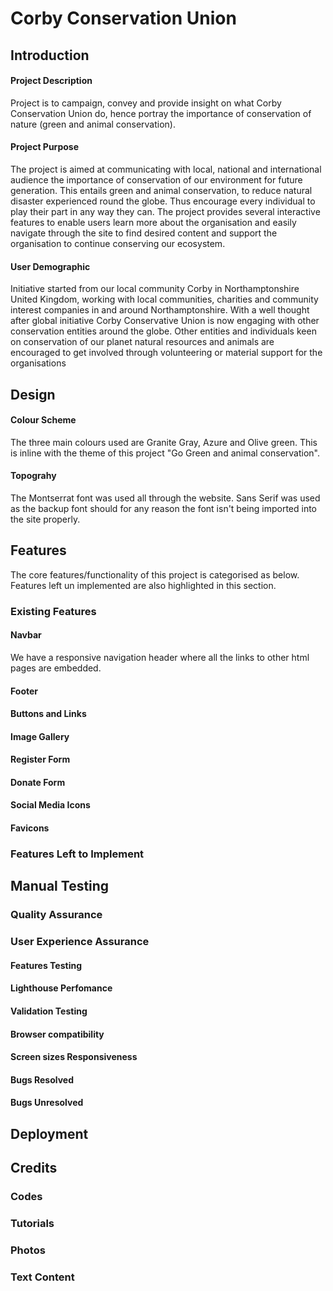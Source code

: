 # Corby Conservation Union
## Introduction
#### Project Description
Project is to campaign, convey and provide insight on what Corby Conservation Union do, hence portray the importance of conservation of nature (green and animal conservation).
#### Project Purpose
The project is aimed at communicating with local, national and international audience the importance of conservation of our environment for future generation. This entails green and animal conservation, to reduce natural disaster experienced round the globe. Thus encourage every individual to play their part in any way they can.
The project provides several interactive features to enable users learn more about the organisation and easily navigate through the site to find desired content and support the organisation to continue conserving our ecosystem.
#### User Demographic
Initiative started from our local community Corby in Northamptonshire United  Kingdom, working with local communities, charities and community interest companies in and around Northamptonshire.  With a well thought after global initiative Corby Conservative Union is now engaging with other conservation entities around the globe. Other entities and individuals keen on  conservation of our planet natural resources and animals are encouraged to get involved through volunteering or material support for the organisations
## Design
#### Colour Scheme
The three main colours used are Granite Gray, Azure and Olive green. This is inline with the theme of this project "Go Green and animal conservation".
#### Topograhy
The Montserrat font was used  all through the website. Sans Serif was used as the backup font should for any reason the font isn't being imported into the site properly.
## Features
The  core features/functionality of  this project is categorised as below. Features left un implemented are also highlighted in this section.
### Existing Features
#### Navbar
We have a responsive navigation header where all the links to other html pages are embedded.
#### Footer
#### Buttons and Links
#### Image Gallery
#### Register Form
#### Donate Form
#### Social Media Icons
#### Favicons
### Features Left to Implement
## Manual Testing
### Quality Assurance
### User Experience Assurance
#### Features Testing
#### Lighthouse Perfomance
#### Validation Testing
#### Browser compatibility
#### Screen sizes Responsiveness
#### Bugs Resolved
#### Bugs Unresolved
## Deployment
## Credits
### Codes
### Tutorials
### Photos
### Text Content